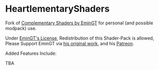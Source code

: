 # HeartlementaryShaders
Fork of [Complementary Shaders by EminGT](https://github.com/ComplementaryDevelopment/ComplementaryShadersV4) for personal (and possible modpack) use.

Under [EminGT's License](https://github.com/ComplementaryDevelopment/ComplementaryShadersV4/blob/main/License.txt), Redistribution of this Shader-Pack is allowed, Please Support EminGT via [his original work](https://www.curseforge.com/minecraft/customization/complementary-shaders#:~:text=Complementary%20Shaders%201%20Select%20the%20ComplementaryResources%20as%20your,3%20Select%20the%20ComplementaryShaders%20as%20your%20shader%20pack), and his [Patreon](https://www.patreon.com/emingt).


Added Features Include:

TBA
